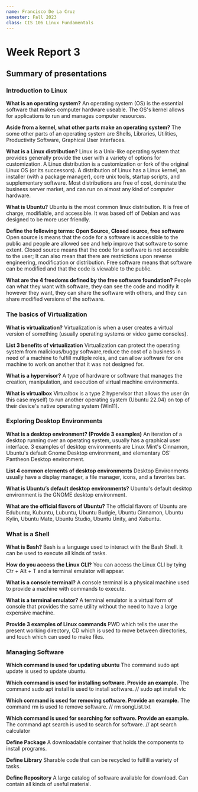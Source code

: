 ```yaml
---
name: Francisco De La Cruz
semester: Fall 2023
class: CIS 106 Linux Fundamentals
---
```


# Week Report 3

## Summary of presentations

### Introduction to Linux
**What is an operating system?**
An operating system (OS) is the essential software that makes computer hardware useable.
The OS's kernel allows for applications to run and manages computer resources.

**Aside from a kernel, what other parts make an operating system?**
The some other parts of an operating system are Shells, Libraries, 
Utilities, Productivity Software, Graphical User Interfaces.

**What is a Linux distribution?**
Linux is a Unix-like operating system that provides generally provide
the user with a variety of options for customization. A Linux distribution
is a customization or fork of the original Linux OS (or its successors).
A distribution  of Linux has a Linux kernel, an installer (with a 
package manager), core unix tools, startup scripts, and supplementary software.
Most distributions are free of cost, dominate the business server market, 
and can run on almost any kind of computer hardware.

**What is Ubuntu?**
Ubuntu is the most common linux distribution. It is free of charge, modifiable,
and accessible. It was based off of Debian and was designed to be more user
friendly. 

**Define the following terms: Open Source, Closed source, free software**
Open source is means that the code for a software is accessible to the public and
people are allowed see and help improve that software to some extent.
Closed source means that the code for a software is not accessible to the user; It can also mean 
that there are restrictions upon reverse engineering, modification or distribution.
Free software means that software can be modified and that the code is viewable to the public.

**What are the 4 freedoms defined by the free software foundation?**
People can what they want with software, they can see the code and modify it however they want,
they can share the software with others, and they can share modified versions of the software.

### The basics of Virtualization
**What is virtualization?**
Virtualization is when a user creates a virtual version of 
something (usually operating systems or video game consoles).

**List 3 benefits of virtualization**
Virtualization can protect the operating system from malicious/buggy software,reduce the 
cost of a business in need of a machine to fulfill multiple roles, and can
allow software for one machine to work on another that it was not designed for.

**What is a hypervisor?**
A type of hardware or software that manages the creation, manipulation, 
and execution of virtual machine environments.

**What is virtualbox**
Virtualbox is a type 2 hypervisor that allows the user (in this case myself) to run another 
operating system (Ubuntu 22.04) on top of their device's native operating system (Win11).

### Exploring Desktop Environments
**What is a desktop environment? (Provide 3 examples)**
An iteration of a desktop running over an operating system,
usually has a graphical user interface. 3 examples of
desktop environments are Linux Mint's Cinnamon, 
Ubuntu's default Gnome Desktop environment, and 
elementary OS' Pantheon Desktop environment.

**List 4 common elements of desktop environments**
Desktop Environments usually have a display manager,
a file manager, icons, and a favorites bar.

**What is Ubuntu’s default desktop environments?**
Ubuntu's default desktop environment is
the GNOME desktop environment.

**What are the official flavors of Ubuntu?**
The official flavors of Ubuntu are Edubuntu, Kubuntu, 
Lubuntu, Ubuntu Budgie, Ubuntu Cinnamon, Ubuntu Kylin,
Ubuntu Mate, Ubuntu Studio, Ubuntu Unity, and Xubuntu.

### What is a Shell
**What is Bash?**
Bash is a language used to interact with the Bash Shell.
It can be used to execute all kinds of tasks.

**How do you access the Linux CLI?**
You can access the Linux CLI by tying Ctr + Alt + T 
and a terminal emulator will appear.

**What is a console terminal?**
A console terminal is a physical machine used to provide
a machine with commands to execute.

**What is a terminal emulator?**
A terminal emulator is a virtual form of console
that provides the same utility without the need 
to have a large expensive machine.

**Provide 3 examples of Linux commands**
PWD which tells the user the present working directory,
CD which is used to move between directories,
and touch which can used to make files.

### Managing Software
**Which command is used for updating ubuntu**
The command sudo apt update is used to update ubuntu.

**Which command is used for installing software. Provide an example.**
The command sudo apt install is used to install software. // sudo apt install vlc

**Which command is used for removing software. Provide an example.**
The command rm is used to remove software. // rm songList.txt

**Which command is used for searching for software. Provide an example.**
The command apt search is used to search for software. // apt search calculator

**Define Package**
A downloadable container that holds the components to install programs.

**Define Library**
Sharable code that can be recycled to fulfill a variety of tasks.

**Define Repository**
A large catalog of software available for download. Can contain all kinds of 
useful material.